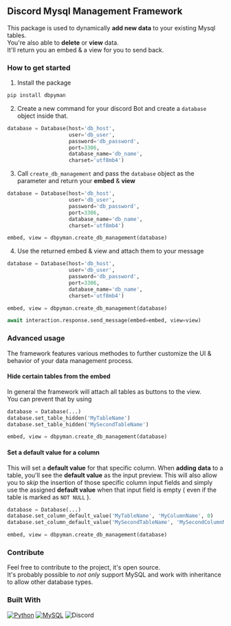 ## Discord Mysql Management Framework
This package is used to dynamically **add new data** to your existing Mysql tables.<br>
You're also able to **delete** or **view** data.<br>
It'll return you an embed & a view for you to send back.

### How to get started
1. Install the package
```py
pip install dbpyman
```
2. Create a new command for your discord Bot and create a `database` object inside that.
```py
database = Database(host='db_host',
                    user='db_user',
                    password='db_password',
                    port=3306,
                    database_name='db_name',
                    charset='utf8mb4')
```
3. Call `create_db_management` and pass the `database` object as the parameter and return your **embed** & **view** 
```py
database = Database(host='db_host',
                    user='db_user',
                    password='db_password',
                    port=3306,
                    database_name='db_name',
                    charset='utf8mb4')

embed, view = dbpyman.create_db_management(database)
```
4. Use the returned embed & view and attach them to your message
```py
database = Database(host='db_host',
                    user='db_user',
                    password='db_password',
                    port=3306,
                    database_name='db_name',
                    charset='utf8mb4')

embed, view = dbpyman.create_db_management(database)

await interaction.response.send_message(embed=embed, view=view)
```

### Advanced usage
The framework features various methodes to further customize the UI & behavior of your data management process.

#### Hide certain tables from the embed
In general the framework will attach all tables as buttons to the view.<br>
You can prevent that by using

```py
database = Database(...)
database.set_table_hidden('MyTableName')
database.set_table_hidden('MySecondTableName')

embed, view = dbpyman.create_db_management(database)
```

#### Set a default value for a column
This will set a **default value** for that specific column. When **adding data** to a table, you'll see the **default value** as the input preview.
This will also allow you to *skip* the insertion of those specific column input fields and simply use the assigned **default value** when that input field is empty ( even if the table is marked as `NOT NULL` ).
```py
database = Database(...)
database.set_column_default_value('MyTableName', 'MyColumnName', 0)
database.set_column_default_value('MySecondTableName', 'MySecondColumnName', 'Banana')

embed, view = dbpyman.create_db_management(database)
```

### Contribute
Feel free to contribute to the project, it's open source.<br>
It's probably possible to *not only* support MySQL and work with inheritance to allow other database types.

### Built With
[![Python][python]][python-url]
[![MySQL][mysql]][mysql-url]
![Discord](https://img.shields.io/badge/Discord-%235865F2.svg?style=for-the-badge&logo=discord&logoColor=white)

<!-- MARKDOWN LINKS & IMAGES -->
[python]: https://img.shields.io/badge/Python-3776AB?style=for-the-badge&logo=python&logoColor=white
[mysql]: https://img.shields.io/badge/MySQL-00000F?style=for-the-badge&logo=mysql&logoColor=white
[mysql-url]: https://www.mysql.com/
[python-url]: https://www.python.org/
